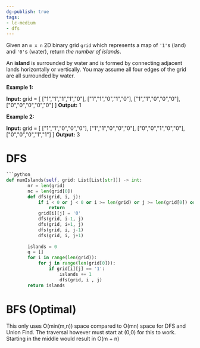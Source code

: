 ```yaml
---
dg-publish: true
tags:
- lc-medium
- dfs
---
```


Given an `m x n` 2D binary grid `grid` which represents a map of `'1'`s (land) and `'0'`s (water), return _the number of islands_.

An **island** is surrounded by water and is formed by connecting adjacent lands horizontally or vertically. You may assume all four edges of the grid are all surrounded by water.

**Example 1:**

**Input:** grid = [
  ["1","1","1","1","0"],
  ["1","1","0","1","0"],
  ["1","1","0","0","0"],
  ["0","0","0","0","0"]
]
**Output:** 1

**Example 2:**

**Input:** grid = [
  ["1","1","0","0","0"],
  ["1","1","0","0","0"],
  ["0","0","1","0","0"],
  ["0","0","0","1","1"]
]
**Output:** 3

# DFS

```python
```python
def numIslands(self, grid: List[List[str]]) -> int:
        nr = len(grid)
        nc = len(grid[0])
        def dfs(grid, i, j):
            if i < 0 or j < 0 or i >= len(grid) or j >= len(grid[0]) or grid[i][j] != '1':
                return
            grid[i][j] = '0'
            dfs(grid, i-1, j)
            dfs(grid, i+1, j)
            dfs(grid, i, j-1)
            dfs(grid, i, j+1)
        
        islands = 0
        q = []
        for i in range(len(grid)):
            for j in range(len(grid[0])):
                if grid[i][j] == '1':
                    islands += 1
                    dfs(grid, i , j)
        return islands
```

# BFS (Optimal)
This only uses O(min(m,n)) space compared to O(mn) space for DFS and Union Find.
The traversal however must start at (0,0) for this to work.
Starting in the middle would result in O(m + n)